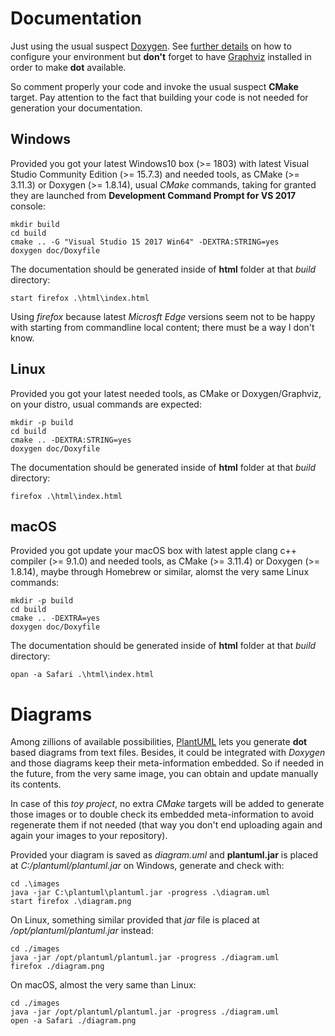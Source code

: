 # Documentation

Just using the usual suspect [Doxygen](http://www.stack.nl/~dimitri/doxygen/download.html). 
See [further details](https://p5r.uk/blog/2014/cmake-doxygen.html) on how to configure your environment
but **don't** forget to have [Graphviz](https://graphviz.gitlab.io/_pages/Download/Download_windows.html) installed in order to make **dot** available.

So comment properly your code and invoke the usual suspect **CMake** target. 
Pay attention to the fact that building your code is not needed for generation your documentation.

## Windows

Provided you got your latest Windows10 box (>= 1803) with latest Visual Studio Community Edition (>= 15.7.3) and needed tools, as CMake (>= 3.11.3) or Doxygen (>= 1.8.14),
usual *CMake* commands, taking for granted they are launched from **Development Command Prompt for VS 2017** console:

	mkdir build
	cd build 
	cmake .. -G "Visual Studio 15 2017 Win64" -DEXTRA:STRING=yes
	doxygen doc/Doxyfile

The documentation should be generated inside of **html** folder at that *build* directory:

	start firefox .\html\index.html

Using *firefox* because latest *Microsft Edge* versions seem not to be happy with starting from commandline local content; there must be a way I don't know.

## Linux 

Provided you got your latest needed tools, as CMake or Doxygen/Graphviz, on your distro, usual commands are expected:

	mkdir -p build
	cd build 
	cmake .. -DEXTRA:STRING=yes
	doxygen doc/Doxyfile

The documentation should be generated inside of **html** folder at that *build* directory:

	firefox .\html\index.html

## macOS

Provided you got update your macOS box with latest apple clang c++ compiler (>= 9.1.0) and needed tools, as CMake (>= 3.11.4) or Doxygen (>= 1.8.14), maybe through Homebrew or similar, alomst the very same Linux commands:

	mkdir -p build
	cd build 
	cmake .. -DEXTRA=yes
	doxygen doc/Doxyfile

The documentation should be generated inside of **html** folder at that *build* directory:

	opan -a Safari .\html\index.html

# Diagrams

Among zillions of available possibilities, [PlantUML](plantuml.com) lets you generate **dot** based diagrams from text files.
Besides, it could be integrated with *Doxygen* and those diagrams keep their meta-information embedded. 
So if needed in the future, from the very same image, you can obtain and update manually its contents.

In case of this *toy project*, no extra *CMake* targets will be added to generate those images or
to double check its embedded meta-information to avoid regenerate them if not needed (that way
you don't end uploading again and again your images to your repository).

Provided your diagram is saved as *diagram.uml* and **plantuml.jar** is placed at *C:/plantuml/plantuml.jar* on Windows, generate and check with:

	cd .\images
	java -jar C:\plantuml\plantuml.jar -progress .\diagram.uml
	start firefox .\diagram.png

On Linux, something similar provided that *jar* file is placed at */opt/plantuml/plantuml.jar* instead:

	cd ./images	
	java -jar /opt/plantuml/plantuml.jar -progress ./diagram.uml
	firefox ./diagram.png

On macOS, almost the very same than Linux:

	cd ./images	
	java -jar /opt/plantuml/plantuml.jar -progress ./diagram.uml
	open -a Safari ./diagram.png

